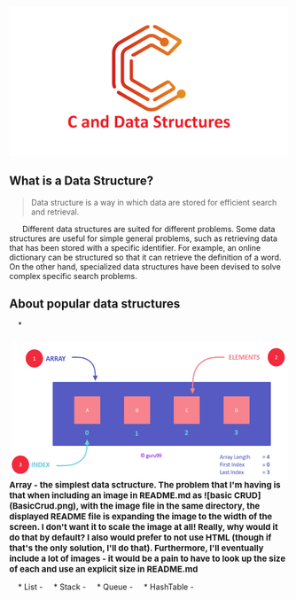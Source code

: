 <p align="center">
  <img src="https://github.com/StarKerrr/CCollections/blob/master/res/c-and-data-structures.png?raw=true" alt="CDS"/>
</p>

## What is a Data Structure?
> Data structure is a way in which data are stored for efficient search and retrieval.

&nbsp; &nbsp; &nbsp; Different data structures are suited for different problems. Some data structures are useful for simple general problems, such as retrieving data that has been stored with a specific identifier. For example, an online dictionary can be structured so that it can retrieve the definition of a word. On the other hand, specialized data structures have been devised to solve complex specific search problems.


## About popular data structures
> 
&nbsp; &nbsp; * 
<div>
  <img src="https://github.com/StarKerrr/CCollections/blob/master/res/array-diargam.png" align="right" width="500px" height="250px">
  <h1 style="font-size: 15px">Array - the simplest data sctructure. The problem that I'm having is that when including an image in README.md as ![basic CRUD](BasicCrud.png), with the image file in the same directory, the displayed README file is expanding the image to the width of the screen. I don't want it to scale the image at all! Really, why would it do that by default? I also would prefer to not use HTML (though if that's the only solution, I'll do that). Furthermore, I'll eventually include a lot of images - it would be a pain to have to look up the size of each and use an explicit size in README.md</h1>
</div>

&nbsp; &nbsp; * List - 
&nbsp; &nbsp; * Stack - 
&nbsp; &nbsp; * Queue -
&nbsp; &nbsp; * HashTable -
